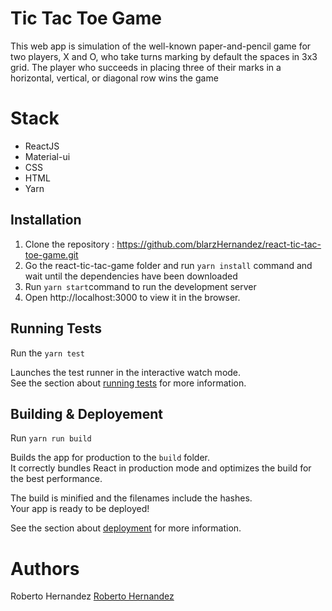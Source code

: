 # Tic Tac Toe Game
This web app is simulation of the well-known paper-and-pencil game for two players, X and O, who take turns marking by default the spaces in 3x3 grid. The player who succeeds in placing three of their marks in a horizontal, vertical, or diagonal row wins the game

# Stack
- ReactJS
- Material-ui
- CSS
- HTML
- Yarn

## Installation

1. Clone the repository : https://github.com/blarzHernandez/react-tic-tac-toe-game.git 
2. Go the react-tic-tac-game folder and run `yarn install` command and wait until the dependencies have been downloaded
3. Run `yarn start`command to run the development server
4. Open http://localhost:3000 to view it in the browser.


## Running Tests
Run the `yarn test` 

Launches the test runner in the interactive watch mode.<br>
See the section about [running tests](https://facebook.github.io/create-react-app/docs/running-tests) for more information.

## Building & Deployement
Run  `yarn run build`

Builds the app for production to the `build` folder.<br>
It correctly bundles React in production mode and optimizes the build for the best performance.

The build is minified and the filenames include the hashes.<br>
Your app is ready to be deployed!

See the section about [deployment](https://facebook.github.io/create-react-app/docs/deployment) for more information.


# Authors

Roberto Hernandez [Roberto Hernandez](https://github.com/blarzHernandez)
